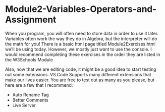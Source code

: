 # Module2-Variables-Operators-and-Assignment

When you program, you will often need to store data in order to use it later. Variables often work the way they do in Algebra, but the interpreter will do the math for you! There is a basic html page titled Module2Exercises.html we'll be using today. However, we mostly just want to use the console. I would recommend completing these exercises in the order they are listed in the W3Schools Module

Also, now that we are editing code, it might be a good idea to start testing out some extensions.
VS Code Supports many different extensions that make our lives easier. You are free to test out as many as you please, but 
here are a few that I recommend:

- Auto Rename Tag
- Better Comments
- Live Server
